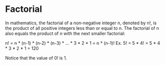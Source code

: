 # Factorial
In mathematics, the factorial of a non-negative integer n, denoted by n!, is the product of all positive integers less than or equal to n. The factorial of n also equals the product of n with the next smaller factorial:

n! = n * (n-1) * (n-2) * (n-3) * ... * 3 * 2 * 1 = n * (n-1)!
Ex.
5! = 5 * 4! = 5 * 4 * 3 * 2 * 1 = 120

Notice that the value of 0! is 1.
